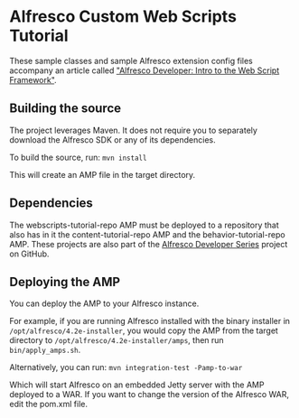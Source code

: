 Alfresco Custom Web Scripts Tutorial
====================================

These sample classes and sample Alfresco extension config files accompany an article called ["Alfresco Developer: Intro to the Web Script Framework"](http://ecmarchitect.com).

Building the source
-------------------

The project leverages Maven. It does not require you to separately download the
Alfresco SDK or any of its dependencies.

To build the source, run:
`mvn install`

This will create an AMP file in the target directory.

Dependencies
------------
The webscripts-tutorial-repo AMP must be deployed to a repository that also has in it the content-tutorial-repo AMP and the behavior-tutorial-repo AMP. These projects are also part of the [Alfresco Developer Series](https://github.com/jpotts/alfresco-developer-series) project on GitHub.

Deploying the AMP
-----------------

You can deploy the AMP to your Alfresco instance.

For example, if you are running Alfresco installed with the binary installer in
`/opt/alfresco/4.2e-installer`, you would copy the AMP from the target directory
to `/opt/alfresco/4.2e-installer/amps`, then run `bin/apply_amps.sh`.

Alternatively, you can run:
`mvn integration-test -Pamp-to-war`

Which will start Alfresco on an embedded Jetty server with the AMP deployed
to a WAR. If you want to change the version of the Alfresco WAR, edit the
pom.xml file.